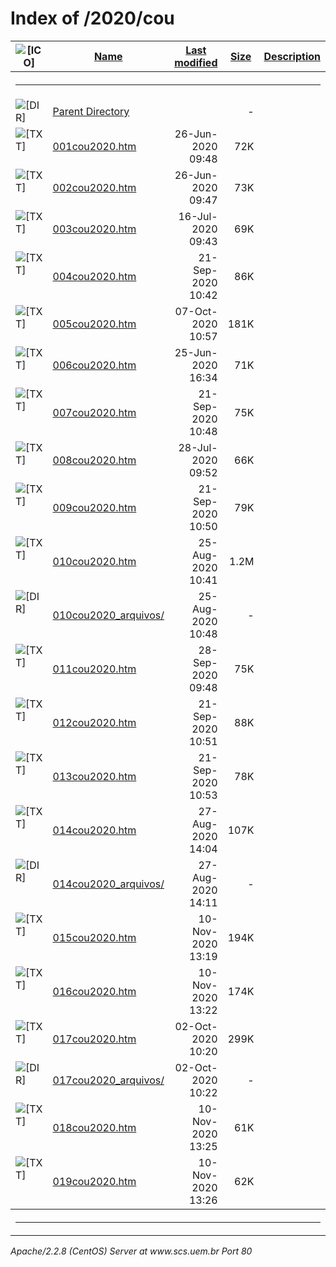  <body>
<h1>Index of /2020/cou</h1>
<table><tr><th><img src="/icons/blank.gif" alt="[ICO]"></th><th><a href="?C=N;O=D">Name</a></th><th><a href="?C=M;O=A">Last modified</a></th><th><a href="?C=S;O=A">Size</a></th><th><a href="?C=D;O=A">Description</a></th></tr><tr><th colspan="5"><hr></th></tr>
<tr><td valign="top"><img src="/icons/back.gif" alt="[DIR]"></td><td><a href="/2020/">Parent Directory</a></td><td>&nbsp;</td><td align="right">  - </td></tr>
<tr><td valign="top"><img src="/icons/text.gif" alt="[TXT]"></td><td><a href="001cou2020.htm">001cou2020.htm</a></td><td align="right">26-Jun-2020 09:48  </td><td align="right"> 72K</td></tr>
<tr><td valign="top"><img src="/icons/text.gif" alt="[TXT]"></td><td><a href="002cou2020.htm">002cou2020.htm</a></td><td align="right">26-Jun-2020 09:47  </td><td align="right"> 73K</td></tr>
<tr><td valign="top"><img src="/icons/text.gif" alt="[TXT]"></td><td><a href="003cou2020.htm">003cou2020.htm</a></td><td align="right">16-Jul-2020 09:43  </td><td align="right"> 69K</td></tr>
<tr><td valign="top"><img src="/icons/text.gif" alt="[TXT]"></td><td><a href="004cou2020.htm">004cou2020.htm</a></td><td align="right">21-Sep-2020 10:42  </td><td align="right"> 86K</td></tr>
<tr><td valign="top"><img src="/icons/text.gif" alt="[TXT]"></td><td><a href="005cou2020.htm">005cou2020.htm</a></td><td align="right">07-Oct-2020 10:57  </td><td align="right">181K</td></tr>
<tr><td valign="top"><img src="/icons/text.gif" alt="[TXT]"></td><td><a href="006cou2020.htm">006cou2020.htm</a></td><td align="right">25-Jun-2020 16:34  </td><td align="right"> 71K</td></tr>
<tr><td valign="top"><img src="/icons/text.gif" alt="[TXT]"></td><td><a href="007cou2020.htm">007cou2020.htm</a></td><td align="right">21-Sep-2020 10:48  </td><td align="right"> 75K</td></tr>
<tr><td valign="top"><img src="/icons/text.gif" alt="[TXT]"></td><td><a href="008cou2020.htm">008cou2020.htm</a></td><td align="right">28-Jul-2020 09:52  </td><td align="right"> 66K</td></tr>
<tr><td valign="top"><img src="/icons/text.gif" alt="[TXT]"></td><td><a href="009cou2020.htm">009cou2020.htm</a></td><td align="right">21-Sep-2020 10:50  </td><td align="right"> 79K</td></tr>
<tr><td valign="top"><img src="/icons/text.gif" alt="[TXT]"></td><td><a href="010cou2020.htm">010cou2020.htm</a></td><td align="right">25-Aug-2020 10:41  </td><td align="right">1.2M</td></tr>
<tr><td valign="top"><img src="/icons/folder.gif" alt="[DIR]"></td><td><a href="010cou2020_arquivos/">010cou2020_arquivos/</a></td><td align="right">25-Aug-2020 10:48  </td><td align="right">  - </td></tr>
<tr><td valign="top"><img src="/icons/text.gif" alt="[TXT]"></td><td><a href="011cou2020.htm">011cou2020.htm</a></td><td align="right">28-Sep-2020 09:48  </td><td align="right"> 75K</td></tr>
<tr><td valign="top"><img src="/icons/text.gif" alt="[TXT]"></td><td><a href="012cou2020.htm">012cou2020.htm</a></td><td align="right">21-Sep-2020 10:51  </td><td align="right"> 88K</td></tr>
<tr><td valign="top"><img src="/icons/text.gif" alt="[TXT]"></td><td><a href="013cou2020.htm">013cou2020.htm</a></td><td align="right">21-Sep-2020 10:53  </td><td align="right"> 78K</td></tr>
<tr><td valign="top"><img src="/icons/text.gif" alt="[TXT]"></td><td><a href="014cou2020.htm">014cou2020.htm</a></td><td align="right">27-Aug-2020 14:04  </td><td align="right">107K</td></tr>
<tr><td valign="top"><img src="/icons/folder.gif" alt="[DIR]"></td><td><a href="014cou2020_arquivos/">014cou2020_arquivos/</a></td><td align="right">27-Aug-2020 14:11  </td><td align="right">  - </td></tr>
<tr><td valign="top"><img src="/icons/text.gif" alt="[TXT]"></td><td><a href="015cou2020.htm">015cou2020.htm</a></td><td align="right">10-Nov-2020 13:19  </td><td align="right">194K</td></tr>
<tr><td valign="top"><img src="/icons/text.gif" alt="[TXT]"></td><td><a href="016cou2020.htm">016cou2020.htm</a></td><td align="right">10-Nov-2020 13:22  </td><td align="right">174K</td></tr>
<tr><td valign="top"><img src="/icons/text.gif" alt="[TXT]"></td><td><a href="017cou2020.htm">017cou2020.htm</a></td><td align="right">02-Oct-2020 10:20  </td><td align="right">299K</td></tr>
<tr><td valign="top"><img src="/icons/folder.gif" alt="[DIR]"></td><td><a href="017cou2020_arquivos/">017cou2020_arquivos/</a></td><td align="right">02-Oct-2020 10:22  </td><td align="right">  - </td></tr>
<tr><td valign="top"><img src="/icons/text.gif" alt="[TXT]"></td><td><a href="018cou2020.htm">018cou2020.htm</a></td><td align="right">10-Nov-2020 13:25  </td><td align="right"> 61K</td></tr>
<tr><td valign="top"><img src="/icons/text.gif" alt="[TXT]"></td><td><a href="019cou2020.htm">019cou2020.htm</a></td><td align="right">10-Nov-2020 13:26  </td><td align="right"> 62K</td></tr>
<tr><th colspan="5"><hr></th></tr>
</table>
<address>Apache/2.2.8 (CentOS) Server at www.scs.uem.br Port 80</address>
</body></html>
